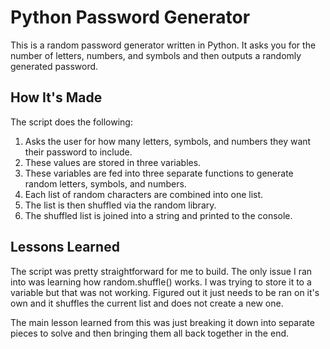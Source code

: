 # Python Password Generator

This is a random password generator written in Python. It asks you for the number of letters, numbers, and symbols and then outputs a randomly generated password.

## How It's Made

The script does the following:

1. Asks the user for how many letters, symbols, and numbers they want their password to include.
2. These values are stored in three variables.
3. These variables are fed into three separate functions to generate random letters, symbols, and numbers.
4. Each list of random characters are combined into one list.
5. The list is then shuffled via the random library.
6. The shuffled list is joined into a string and printed to the console.

## Lessons Learned

The script was pretty straightforward for me to build. The only issue I ran into was learning how random.shuffle() works. I was trying to store it to a variable but that was not working. Figured out it just needs to be ran on it's own and it shuffles the current list and does not create a new one.

The main lesson learned from this was just breaking it down into separate pieces to solve and then bringing them all back together in the end.
